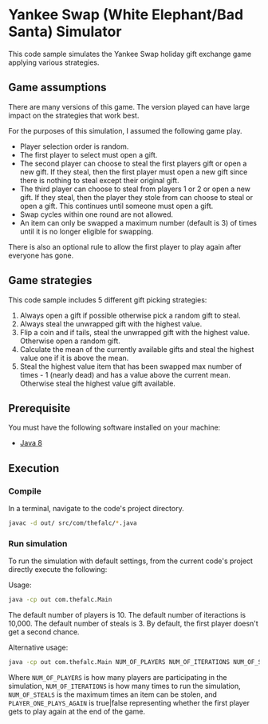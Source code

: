 # Yankee Swap (White Elephant/Bad Santa) Simulator

This code sample simulates the Yankee Swap holiday gift exchange game applying various strategies. 

## Game assumptions

There are many versions of this game. The version played can have large impact on the strategies that work best.

For the purposes of this simulation, I assumed the following game play.

* Player selection order is random.
* The first player to select must open a gift.
* The second player can choose to steal the first players gift or open a new gift. If they steal, then
the first player must open a new gift since there is nothing to steal except their original gift.
* The third player can choose to steal from players 1 or 2 or open a new gift. If they steal, then
the player they stole from can choose to steal or open a gift. This continues until someone must open
a gift.
* Swap cycles within one round are not allowed.
* An item can only be swapped a maximum number (default is 3) of times until it is no longer eligible for swapping.

There is also an optional rule to allow the first player to play again after everyone has gone.

## Game strategies

This code sample includes 5 different gift picking strategies:

1. Always open a gift if possible otherwise pick a random gift to steal.
1. Always steal the unwrapped gift with the highest value.
1. Flip a coin and if tails, steal the unwrapped gift with the highest value. Otherwise open a random gift.
1. Calculate the mean of the currently available gifts and steal the highest value one if it is above the mean.
1. Steal the highest value item that has been swapped max number of times - 1 (nearly dead) and has a value above
the current mean. Otherwise steal the highest value gift available.

## Prerequisite

You must have the following software installed on your machine:

* [Java 8](http://www.oracle.com/technetwork/java/javase/downloads/index.html)

## Execution

### Compile

In a terminal, navigate to the code's project directory.

```bash
javac -d out/ src/com/thefalc/*.java
```

### Run simulation

To run the simulation with default settings, from the current code's project directly execute the following:

Usage:

```bash
java -cp out com.thefalc.Main
```

The default number of players is 10.
The default number of iteractions is 10,000.
The default number of steals is 3.
By default, the first player doesn't get a second chance.

Alternative usage:

```bash
java -cp out com.thefalc.Main NUM_OF_PLAYERS NUM_OF_ITERATIONS NUM_OF_STEALS PLAYER_ONE_PLAYS_AGAIN
```

Where `NUM_OF_PLAYERS` is how many players are participating in the simulation, `NUM_OF_ITERATIONS` is how many
times to run the simulation, `NUM_OF_STEALS` is the maximum times an item can be stolen, and `PLAYER_ONE_PLAYS_AGAIN` is
true|false representing whether the first player gets to play again at the end of the game.
